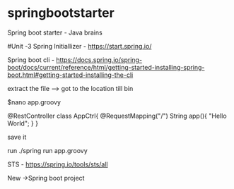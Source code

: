 # springbootstarter
Spring boot starter - Java brains

#Unit -3 
Spring Initiallizer - https://start.spring.io/

Spring boot cli - https://docs.spring.io/spring-boot/docs/current/reference/html/getting-started-installing-spring-boot.html#getting-started-installing-the-cli

extract the file --> got to the location till bin

$nano app.groovy

@RestController
class AppCtrl{
	@RequestMapping("/")
	String app(){
		"Hello World";
	}
}

save it

run ./spring run app.groovy

STS - https://spring.io/tools/sts/all

New ->Spring boot project 